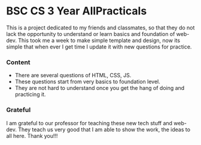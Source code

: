 # BSC CS 3 Year AllPracticals
This is a project dedicated to my friends and classmates, so that they do not lack the opportunity to understand or learn basics and foundation of web-dev. This took me a week to make simple template and design, now its simple that when ever I get time I update it with new questions for practice.

### Content
- There are several questions of HTML, CSS, JS.
- These questions start from very basics to foundation level.
- They are not hard to understand once you get the hang of doing and practicing it.

### Grateful
I am grateful to our professor for teaching these new tech stuff and web-dev. They teach us very good that I am able to show the work, the ideas to all here.
Thank you!!!
